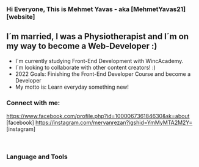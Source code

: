 ### Hi Everyone, This is Mehmet Yavas - aka [MehmetYavas21][website]

## I´m married, I was a Physiotherapist and I´m on my way to become a Web-Developer :)

- I´m currently studying Front-End Development with WincAcademy.
- I´m looking to collaborate with other content creators! :)
- 2022 Goals: Finishing the Front-End Developer Course and become a Developer
- My motto is: Learn everyday something new!

### Connect with me:

https://www.facebook.com/profile.php?id=100006736184630&sk=about [facebook]
https://instagram.com/mervanrezan?igshid=YmMyMTA2M2Y= [instagram]

<br />

### Language and Tools
